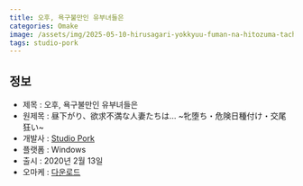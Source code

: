```yaml
---
title: 오후, 욕구불만인 유부녀들은
categories: Omake
image: /assets/img/2025-05-10-hirusagari-yokkyuu-fuman-na-hitozuma-tachi-wa-1.webp
tags: studio-pork 
---
```


## 정보

* 제목 : 오후, 욕구불만인 유부녀들은
* 원제목 : 昼下がり、欲求不満な人妻たちは… ~牝堕ち・危険日種付け・交尾狂い~
* 개발사 : [Studio Pork](/tags/studio-pork)
* 플랫폼 : Windows
* 출시 : 2020년 2월 13일
* 오마케 : [다운로드](/assets/omake/hirusagari-yokkyuu-fuman-na-hitozuma-tachi-wa.zip)

